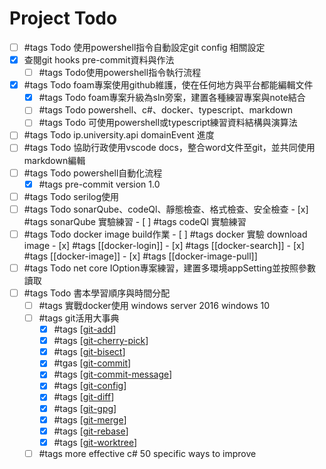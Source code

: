# Project Todo

- [ ] #tags Todo 使用powershell指令自動設定git config 相關設定
- [x] 查閱git hooks pre-commit資料與作法
    - [ ] #tags Todo使用powershell指令執行流程
- [x] #tags Todo foam專案使用github維護，使在任何地方與平台都能編輯文件
    - [x] #tags Todo foam專案升級為sln旁案，建置各種練習專案與note結合
    - [ ] #tags Todo powershell、c#、docker、typescript、markdown
    - [ ] #tags Todo 可使用powershell或typescript練習資料結構與演算法
- [ ] #tags Todo ip.university.api domainEvent 進度
- [ ] #tags Todo 協助行政使用vscode docs，整合word文件至git，並共同使用markdown編輯
- [ ] #tags Todo powershell自動化流程
    - [x] #tags pre-commit version 1.0
- [ ] #tags Todo serilog使用
- [ ] #tags Todo sonarQube、codeQl、靜態檢查、格式檢查、安全檢查
        - [x] #tags sonarQube 實驗練習
        - [ ] #tags codeQl 實驗練習
- [ ] #tags Todo docker image build作業
        - [ ] #tags docker 實驗 download image 
                - [x] #tags [[docker-login]]
                - [x] #tags [[docker-search]]
                - [x] #tags [[docker-image]]
                - [x] #tags [[docker-image-pull]]
- [ ] #tags Todo net core IOption專案練習，建置多環境appSetting並按照參數讀取
- [ ] #tags Todo 書本學習順序與時間分配
    - [ ] #tags 實戰docker使用 windows server 2016 windows 10
    - [ ] #tags git活用大事典
        - [x] #tags [[git-add]]
        - [x] #tags [[git-cherry-pick]]
        - [x] #tags [[git-bisect]]
        - [x] #tgas [[git-commit]]
        - [x] #tags [[git-commit-message]]
        - [x] #tags [[git-config]]
        - [x] #tags [[git-diff]]
        - [x] #tags [[git-gpg]]
        - [x] #tags [[git-merge]]
        - [x] #tags [[git-rebase]]
        - [x] #tags [[git-worktree]]
    - [ ] #tags more effective c# 50 specific ways to improve

[//begin]: # "Autogenerated link references for markdown compatibility"
[git-add]: ../../develop/tool/source-control/git/git-add.md "Git Add"
[git-cherry-pick]: ../../develop/tool/source-control/git/git-cherry-pick.md "Git Cherry Pick"
[git-bisect]: ../../develop/tool/source-control/git/git-bisect.md "Git Bisect"
[git-commit]: ../../develop/tool/source-control/git/git-commit.md "Git Commit"
[git-commit-message]: ../../develop/tool/source-control/git/git-commit-message.md "Git Commit Message"
[git-config]: ../../develop/tool/source-control/git/git-config.md "Git Config"
[git-diff]: ../../develop/tool/source-control/git/git-diff.md "Git Diff"
[git-gpg]: ../../develop/tool/source-control/git/git-gpg.md "Git Gpg"
[git-merge]: ../../develop/tool/source-control/git/git-merge.md "Git Merge"
[git-rebase]: ../../develop/tool/source-control/git/git-rebase.md "Git Rebase"
[git-worktree]: ../../develop/tool/source-control/git/git-worktree.md "Git WorkTree"
[//end]: # "Autogenerated link references"